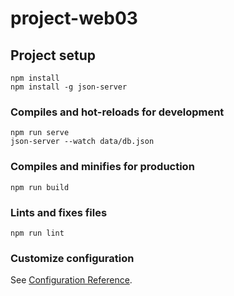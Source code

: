 # project-web03

## Project setup
```
npm install
npm install -g json-server
```

### Compiles and hot-reloads for development
```
npm run serve
json-server --watch data/db.json
```

### Compiles and minifies for production
```
npm run build
```

### Lints and fixes files
```
npm run lint
```

### Customize configuration
See [Configuration Reference](https://cli.vuejs.org/config/).
